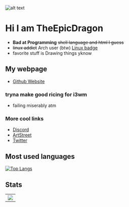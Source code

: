 ![alt text](https://media.discordapp.net/attachments/904400521853534208/953913827160899584/A8GdkBH.jpg)
# Hi I am TheEpicDragon
- **Bad at Programming** ~~shell language and html I guess~~ 
- ~~linux addict~~ Arch user (btw) [Linux badge](https://img.shields.io/badge/Linux-FCC624?style=for-the-badge&logo=linux&logoColor=black)
- favorite stuff is Drawing things yknow 




## My webpage
- [Github Website](https://TheEpicDragons.github.io/)
### tryna make good ricing for i3wm 
- failing miserably atm
### More cool links
- [Discord](https://discord.gg/Uy6KrV9zRd/)
- [ArtStreet](https://medibang.com/u/ActuallyMuffins/)
- [Twitter](https://mobile.twitter.com/DatEpicMuffin/)



## Most used languages
[![Top Langs](https://github-readme-stats.vercel.app/api/top-langs/?username=theepicdragons&theme=dark&text_color=fff&border_color=79ff97&layout=compact)](https://github.com/bugahontas)



## Stats
<table width="100%"  border="0" cellpadding="0" cellspacing="0">
  <tr>
    <td align="center">
    <img align="center"src="https://github-readme-stats.vercel.app/api?username=TheEpicDragons&show_icons=true&theme=dark" />
  </td>
